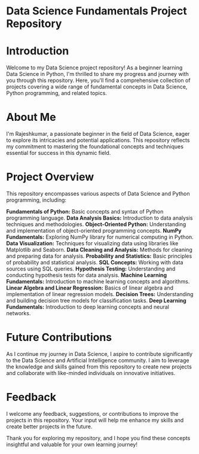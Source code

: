 # Data Science Fundamentals Project Repository
# Introduction
Welcome to my Data Science project repository! As a beginner learning Data Science in Python, I'm thrilled to share my progress and journey with you through this repository. Here, you'll find a comprehensive collection of projects covering a wide range of fundamental concepts in Data Science, Python programming, and related topics.

# About Me
I'm Rajeshkumar, a passionate beginner in the field of Data Science, eager to explore its intricacies and potential applications. This repository reflects my commitment to mastering the foundational concepts and techniques essential for success in this dynamic field.

# Project Overview
This repository encompasses various aspects of Data Science and Python programming, including:

**Fundamentals of Python:** Basic concepts and syntax of Python programming language.
**Data Analysis Basics:** Introduction to data analysis techniques and methodologies.
**Object-Oriented Python:** Understanding and implementation of object-oriented programming concepts.
**NumPy Fundamentals:** Exploring NumPy library for numerical computing in Python.
**Data Visualization:** Techniques for visualizing data using libraries like Matplotlib and Seaborn.
**Data Cleaning and Analysis:** Methods for cleaning and preparing data for analysis.
**Probability and Statistics:** Basic principles of probability and statistical analysis.
**SQL Concepts:** Working with data sources using SQL queries.
**Hypothesis Testing:** Understanding and conducting hypothesis tests for data analysis.
**Machine Learning Fundamentals:** Introduction to machine learning concepts and algorithms.
**Linear Algebra and Linear Regression:** Basics of linear algebra and implementation of linear regression models.
**Decision Trees:** Understanding and building decision tree models for classification tasks.
**Deep Learning Fundamentals:** Introduction to deep learning concepts and neural networks.

# Future Contributions
As I continue my journey in Data Science, I aspire to contribute significantly to the Data Science and Artificial Intelligence community. I aim to leverage the knowledge and skills gained from this repository to create new projects and collaborate with like-minded individuals on innovative initiatives.

# Feedback
I welcome any feedback, suggestions, or contributions to improve the projects in this repository. Your input will help me enhance my skills and create better projects in the future.

Thank you for exploring my repository, and I hope you find these concepts insightful and valuable for your own learning journey!